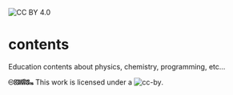 ![CC BY 4.0](https://img.shields.io/badge/License-CC%20BY%204.0-lightgrey.svg)

# contents
Education contents about physics, chemistry, programming, etc...

<img src="cc.logo.large.png" style="width:50px;" /> This work is licensed under a ![cc-by](https://creativecommons.org/licenses/by/4.0/).